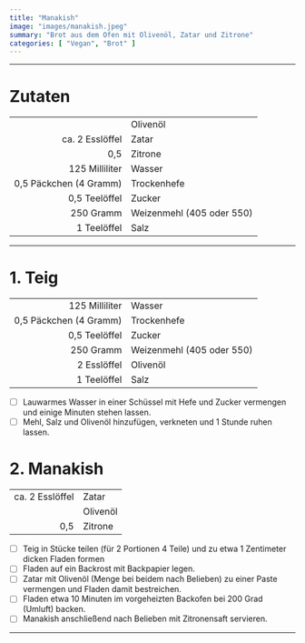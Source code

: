 ```yaml
---
title: "Manakish"
image: "images/manakish.jpeg"
summary: "Brot aus dem Ofen mit Olivenöl, Zatar und Zitrone"
categories: [ "Vegan", "Brot" ]
---
```


---

# Zutaten

|                        |                           |
|-----------------------:|:--------------------------|
|                        | Olivenöl                  |
|        ca. 2 Esslöffel | Zatar                     |
|                    0,5 | Zitrone                   |
|         125 Milliliter | Wasser                    |
| 0,5 Päckchen (4 Gramm) | Trockenhefe               |
|          0,5 Teelöffel | Zucker                    |
|              250 Gramm | Weizenmehl (405 oder 550) |
|            1 Teelöffel | Salz                      |

---

# 1. Teig

|                        |                           |
|-----------------------:|:--------------------------|
|         125 Milliliter | Wasser                    |
| 0,5 Päckchen (4 Gramm) | Trockenhefe               |
|          0,5 Teelöffel | Zucker                    |
|              250 Gramm | Weizenmehl (405 oder 550) |
|            2 Esslöffel | Olivenöl                  |
|            1 Teelöffel | Salz                      |

- [ ] Lauwarmes Wasser in einer Schüssel mit Hefe und Zucker vermengen und einige Minuten stehen lassen.
- [ ] Mehl, Salz und Olivenöl hinzufügen, verkneten und 1 Stunde ruhen lassen.

# 2. Manakish

|                 |          |
|----------------:|:---------|
| ca. 2 Esslöffel | Zatar    |
|                 | Olivenöl |
|             0,5 | Zitrone  |

- [ ] Teig in Stücke teilen (für 2 Portionen 4 Teile) und zu etwa 1 Zentimeter dicken Fladen formen
- [ ] Fladen auf ein Backrost mit Backpapier legen.
- [ ] Zatar mit Olivenöl (Menge bei beidem nach Belieben) zu einer Paste vermengen und Fladen damit bestreichen.
- [ ] Fladen etwa 10 Minuten im vorgeheizten Backofen bei 200 Grad (Umluft) backen.
- [ ] Manakish anschließend nach Belieben mit Zitronensaft servieren.

---
